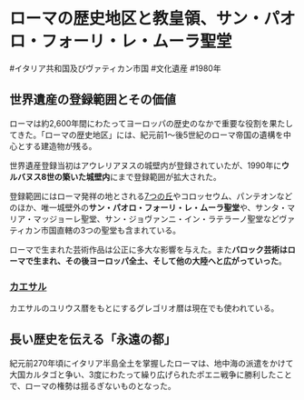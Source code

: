 # ローマの歴史地区と教皇領、サン・パオロ・フォーリ・レ・ムーラ聖堂
#イタリア共和国及びヴァティカン市国 #文化遺産 #1980年 
## 世界遺産の登録範囲とその価値
ローマは約2,600年間にわたってヨーロッパの歴史のなかで重要な役割を果たしてきた。「ローマの歴史地区」には、紀元前1〜後5世紀のローマ帝国の遺構を中心とする建造物が残る。

世界遺産登録当初はアウレリアヌスの城壁内が登録されていたが、1990年に**ウルバヌス8世の築いた城壁内**にまで登録範囲が拡大された。

登録範囲にはローマ発祥の地とされる[7つの丘](../terms/7つの丘.md)やコロッセウム、パンテオンなどのほか、唯一城壁外の**サン・パオロ・フォーリ・レ・ムーラ聖堂**や、サンタ・マリア・マッジョーレ聖堂、サン・ジョヴァンニ・イン・ラテラーノ聖堂などヴァティカン市国直轄の3つの聖堂も含まれている。

ローマで生まれた芸術作品は公正に多大な影響を与えた。また**バロック芸術はローマで生まれ、その後ヨーロッパ全土、そして他の大陸へと広がっていった**。

### [カエサル](../terms/カエサル.md)
カエサルのユリウス暦をもとにするグレゴリオ暦は現在でも使われている。
## 長い歴史を伝える「永遠の都」
紀元前270年頃にイタリア半島全土を掌握したローマは、地中海の派遣をかけて大国カルタゴと争い、3度にわたって繰り広げられたポエニ戦争に勝利したことで、ローマの権勢は揺るぎないものとなった。